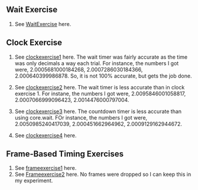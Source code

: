 ## Wait Exercise

1. See [WaitExercise](https://github.com/LaKarl/Psych403/blob/main/Assignment7/waitexercise.py) here.


## Clock Exercise
1. See [clockexercise1](https://github.com/LaKarl/Psych403/blob/main/Assignment7/clockexercise1.py) here.
The wait timer was fairly accurate as the time was only decimals a way each trial. For instance, the numbers I got were, 2.0005681000184268, 2.0007286030184366, 2.000640399986878. So, it is not 100% accurate, but gets the job done.

2. See [clockexercise2](https://github.com/LaKarl/Psych403/blob/main/Assignment7/clockexercise2.py) here.
The wait timer is less accurate than in clock exercise 1. For instane, the numbers I got were, 2.0095846001058817, 2.0007066999096423, 2.0014476000797004.

3. See [clockexercise3](https://github.com/LaKarl/Psych403/blob/main/Assignment7/clockexercise3.py) here. The countdown timer is less accurate than using core.wait. FOr instance, the numbers I got were, 2.0050985240417039, 2.000451662964962, 2.0009129162944672.
4. See [clockexercise4](https://github.com/LaKarl/Psych403/blob/main/Assignment7/clockexercise4.py) here.

## Frame-Based Timing Exercises
1. See [frameexercise1](https://github.com/LaKarl/Psych403/blob/main/Assignment7/framexercise1.py) here. 
2. See [Frameexercise2](https://github.com/LaKarl/Psych403/blob/main/Assignment7/frameexercise2.py) here. 
No frames were dropped so I can keep this in my experiment.

